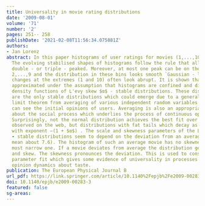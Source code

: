 ```yaml
---
title: Universality in movie rating distributions
date: '2009-08-01'
volume: '71'
number: '2'
pages: 251-- 258
publishDate: '2021-02-08T11:56:34.075881Z'
authors:
- Jan Lorenz
abstract: In this paper histograms of user ratings for movies (1,...,10) are analysed.
  The evolving stabilised shapes of histograms follow the rule that all are either
  double - or triple - peaked. Moreover, at most one peak can be on the central bins
  2,...,9 and the distribution in these bins looks smooth `Gaussian - like’ while
  changes at the extremes (1 and 10) often look abrupt. It is shown that this is well
  approximated under the assumption that histograms are confined and discretised probability
  density functions of L'evy skew $α$ - stable distributions. These distributions
  are the only stable distributions which could emerge due to a generalized central
  limit theorem from averaging of various independent random variables as which one
  can see the initial opinions of users. Averaging is also an appropriate assumption
  about the social process which underlies the process of continuous opinion formation.
  Surprisingly, not the normal distribution achieves the best fit over histograms
  observed on the web, but distributions with fat tails which decay as power - laws
  with exponent –(1 + $α$) . The scale and skewness parameters of the L'evy skew $α$
  - stable distributions seem to depend on the deviation from an average movie (with
  mean about 7.6). The histogram of such an average movie has no skewness and is the
  most narrow one. If a movie deviates from average the distribution gets broader
  and skew. The skewness pronounces the deviation. This is used to construct a one
  parameter fit which gives some evidence of universality in processes of continuous
  opinion dynamics about taste.
publication: The European Physical Journal B
url_pdf: https://link.springer.com/article/10.1140%2Fepjb%2Fe2009-00283-3
doi: 10.1140/epjb/e2009-00283-3
featured: false
sg-areas:
---
```

